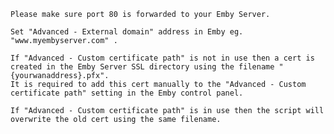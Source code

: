     Please make sure port 80 is forwarded to your Emby Server.
    
    Set "Advanced - External domain" address in Emby eg. "www.myembyserver.com" .
    
    If "Advanced - Custom certificate path" is not in use then a cert is created in the Emby Server SSL directory using the filename "{yourwanaddress}.pfx". 
    It is required to add this cert manually to the "Advanced - Custom certificate path" setting in the Emby control panel.
    
    If "Advanced - Custom certificate path" is in use then the script will overwrite the old cert using the same filename.
